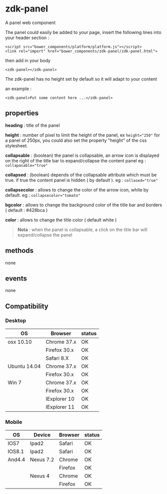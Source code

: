 # zdk-panel

A panel web component

The panel could easily be added to your page, insert the following lines into your header section :

	<script src="bower_components/platform/platform.js"></script>
	<link rel="import" href="bower_components/zdk-panel/zdk-panel.html">

then add in your body

	<zdk-panel></zdk-panel>

The zdk-panel has no height set by default so it will adapt to your content

an example :

	<zdk-panel>Put some content here ...</zdk-panel>

## properties

__heading__ : title of the panel

__height__ : number of pixel to limit the height of the panel, ex `height="250"` for a panel of 250px, you could also set the property "height" of the css stylesheet.

__collapsable__ : (boolean) the panel is collapsable, an arrow icon is displayed on the right of the title bar to expand/collapse the content panel
eg : `collapasable="true"`

__collapsed__ : (boolean) depends of the collapsable attribute which must be true. if true the content panel is hidden ( by default ).
eg : `collased="true"`

__collapsecolor__ : allows to change the color of the arrow icon, white by default.
eg : `collapsecolor="tomato"`

__bgcolor__ : allows to change the background color of the title bar and borders ( default : #428bca )

__color__ : allows to change the title color ( default white )

> __Nota__ : when the panel is collapsable, a click on the title bar will expand/collapse the panel

## methods

none

## events

none

## Compatibility

### Desktop

| OS           | Browser        | status
|--------------|----------------|--------------
| osx 10.10    | Chrome 37.x    | OK
|              | Firefox 30.x   | OK
|              | Safari 8.X     | OK
| Ubuntu 14.04 | Chrome 37.x    | OK
|              | Firefox 30.x   | OK
| Win 7        | Chrome 37.x    | OK
|              | Firefox 30.x   | OK
|              | IExplorer 10   | OK
|              | IExplorer 11   | OK

### Mobile

| OS     | Device      | Browser         | status
|--------|-------------|-----------------|----------------
| IOS7   | Ipad2       | Safari          | OK
| IOS8.1 | Ipad2       | Safari          | OK
| And4.4 | Nexus 7.2   | Chrome          | OK
|        |             | Firefox         | OK
|        | Nexus 4     | Chrome          | OK
|        |             | Firefox         | OK

